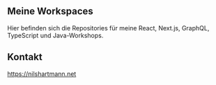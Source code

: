 ## Meine Workspaces

Hier befinden sich die Repositories für meine React, Next.js, GraphQL, TypeScript und Java-Workshops.

## Kontakt

https://nilshartmann.net

